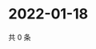 # 2022-01-18

共 0 条

<!-- BEGIN WEIBO -->
<!-- 最后更新时间 Tue Jan 18 2022 07:15:40 GMT+0800 (China Standard Time) -->

<!-- END WEIBO -->
